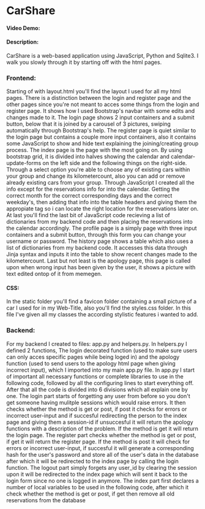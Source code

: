 # CarShare
#### Video Demo:  <URL HERE>
#### Description:
CarShare is a web-based application using JavaScript, Python and Sqlite3. I walk you slowly through it by starting off with the html pages.

### Frontend:
Starting of with layout.html you'll find the layout I used for all my html pages. There is a distinction between the login and register page and the other pages since you're not meant to acces some things from the login and register page. It shows how I used Bootstrap's navbar with some edits and changes made to it. The login page shows 2 input containers and a submit button, below that it is joined by a carousel of 3 pictures, swiping automatically through Bootstrap's help. The register page is quiet similar to the login page but contains a couple more input containers, also it contains some JavaScript to show and hide text explaining the joining/creating group process. The index page is the page with the most going on. By using bootstrap grid, it is divided into halves showing the calendar and calendar-update-forms on the left side and the following things on the right-side. Through a select option you're able to choose any of existing cars within your group and change its kilometercount, also you can add or remove already existing cars from your group. Through JavaScript I created all the info except for the reservations info for into the calendar. Getting the correct month for the correct corresponding days and the correct weekday's, then adding that info into the table headers and giving them the appropiate tag so i can locate the right location for the reservations later on. At last you'll find the last bit of JavaScript code recieving a list of dictionaries from my backend code and then placing the reservations into the calendar accordingly. The profile page is a simply page with three input containers and a submit button, through this form you can change your username or password. The history page shows a table which also uses a list of dictionaries from my backend code. It accesses this data through Jinja syntax and inputs it into the table to show recent changes made to the kilometercount. Last but not least is the apology page, this page is called upon when wrong input has been given by the user, it shows a picture with text edited ontop of it from memegen.

#### CSS:
In the static folder you'll find a favicon folder containing a small picture of a car I used for in my Web-Title, also you'll find the styles.css folder. In this file I've given all my classes the according stylistic features i wanted to add.

### Backend:
For my backend I created to files: app.py and helpers.py. In helpers.py I defined 2 functions, The login decorated function (used to make sure users can only acces specific pages while being loged in) and the apology function (used to send users to the apology html page when giving incorrect input), which I imported into my main app.py file.
In app.py I start of important all necessary functions or complete libraries to use in the following code, followed by all the configuring lines to start everything off. After that all the code is divided into 6 divisions which all explain one by one. The login part starts of forgetting any user from before so you don't get someone having mulitple sessions which would raise errors. It then checks whether the method is get or post, if post it checks for errors or incorrect user-input and if succesful redirecting the person to the index page and giving them a session-id if unsuccesful it will return the apology functions with a description of the problem. If the method is get it will return the login page. The register part checks whether the method is get or post, if get it will return the register page. If the method is post it will check for errors or incorrect user-input, if succesful it will generate a corresponding hash for the user's password and store all of the user's data in the database after which it will be redirected to the index page by calling the login function. The logout part simply forgets any user_id by clearing the session upon it will be redirected to the index page which will sent it back to the login form since no one is logged in anymore. The index part first declares a number of local variables to be used in the following code, after which it check whether the method is get or post, if get then remove all old reservations from the database